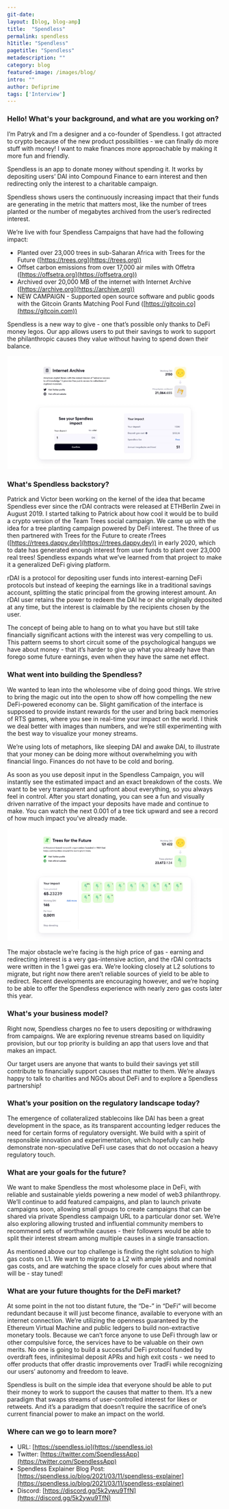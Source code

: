 ```yaml
---
git-date:
layout: [blog, blog-amp]
title:  "Spendless"
permalink: spendless
h1title: "Spendless"
pagetitle: "Spendless"
metadescription: ""
category: blog
featured-image: /images/blog/
intro: ""
author: Defiprime
tags: ['Interview']
---
```

### Hello! What's your background, and what are you working on?

I’m Patryk and I’m a designer and a co-founder of Spendless. I got attracted to crypto because of the new product possibilities - we can finally do more stuff with money! I want to make finances more approachable by making it more fun and friendly. 

Spendless is an app to donate money without spending it. It works by depositing users’ DAI into Compound Finance to earn interest and then redirecting only the interest to a charitable campaign.

Spendless shows users the continuously increasing impact that their funds are generating in the metric that matters most, like the number of trees planted or the number of megabytes archived from the user’s redirected interest.

We’re live with four Spendless Campaigns that have had the following impact:

*   Planted over 23,000 trees in sub-Saharan Africa with Trees for the Future ([https://trees.org](https://trees.org))
*   Offset carbon emissions from over 17,000 air miles with Offetra ([https://offsetra.org](https://offsetra.org))
*   Archived over 20,000 MB of the internet with Internet Archive ([https://archive.org](https://archive.org))
*   NEW CAMPAIGN - Supported open source software and public goods with the Gitcoin Grants Matching Pool Fund ([https://gitcoin.co](https://gitcoin.com))

Spendless is a new way to give - one that’s possible only thanks to DeFi money legos. Our app allows users to put their savings to work to support the philanthropic causes they value without having to spend down their balance. 

[![](/images/blog/spendless/image1.webp)](/images/blog/spendless/image1.webp)


### What's Spendless backstory? 

Patrick and Victor been working on the kernel of the idea that became Spendless ever since the rDAI contracts were released at ETHBerlin Zwei in August 2019. I started talking to Patrick about how cool it would be to build a crypto version of the Team Trees social campaign. We came up with the idea for a tree planting campaign powered by DeFi interest. The three of us then partnered with Trees for the Future to create rTrees ([https://rtrees.dappy.dev](https://rtrees.dappy.dev)) in early 2020, which to date has generated enough interest from user funds to plant over 23,000 real trees! Spendless expands what we’ve learned from that project to make it a generalized DeFi giving platform. 

rDAI is a protocol for depositing user funds into interest-earning DeFi protocols but instead of keeping the earnings like in a traditional savings account, splitting the static principal from the growing interest amount. An rDAI user retains the power to redeem the DAI he or she originally deposited at any time, but the interest is claimable by the recipients chosen by the user.

The concept of being able to hang on to what you have but still take financially significant actions with the interest was very compelling to us. This pattern seems to short circuit some of the psychological hangups we have about money - that it’s harder to give up what you already have than forego some future earnings, even when they have the same net effect.   


### What went into building the Spendless?

We wanted to lean into the wholesome vibe of doing good things. We strive to bring the magic out into the open to show off how compelling the new DeFi-powered economy can be. Slight gamification of the interface is supposed to provide instant rewards for the user and bring back memories of RTS games, where you see in real-time your impact on the world. I think we deal better with images than numbers, and we’re still experimenting with the best way to visualize your money streams. 

We’re using lots of metaphors, like sleeping DAI and awake DAI, to illustrate that your money can be doing more without overwhelming you with financial lingo. Finances do not have to be cold and boring.

As soon as you use deposit input in the Spendless Campaign, you will instantly see the estimated impact and an exact breakdown of the costs. We want to be very transparent and upfront about everything, so you always feel in control. After you start donating, you can see a fun and visually driven narrative of the impact your deposits have made and continue to make. You can watch the next 0.001 of a tree tick upward and see a record of how much impact you’ve already made.

[![](/images/blog/spendless/image2.webp)](/images/blog/spendless/image2.webp)


The major obstacle we’re facing is the high price of gas - earning and redirecting interest is a very gas-intensive action, and the rDAI contracts were written in the 1 gwei gas era. We’re looking closely at L2 solutions to migrate, but right now there aren’t reliable sources of yield to be able to redirect. Recent developments are encouraging however, and we’re hoping to be able to offer the Spendless experience with nearly zero gas costs later this year.  


### What's your business model?

Right now, Spendless charges no fee to users depositing or withdrawing from campaigns. We are exploring revenue streams based on liquidity provision, but our top priority is building an app that users love and that makes an impact.

Our target users are anyone that wants to build their savings yet still contribute to financially support causes that matter to them. We’re always happy to talk to charities and NGOs about DeFi and to explore a Spendless partnership!


### What’s your position on the regulatory landscape today?

The emergence of collateralized stablecoins like DAI has been a great development in the space, as its transparent accounting ledger reduces the need for certain forms of regulatory oversight. We build with a spirit of responsible innovation and experimentation, which hopefully can help demonstrate non-speculative DeFi use cases that do not occasion a heavy regulatory touch. 


### What are your goals for the future?

We want to make Spendless the most wholesome place in DeFi, with reliable and sustainable yields powering a new model of web3 philanthropy.  We’ll continue to add featured campaigns, and plan to launch private campaigns soon, allowing small groups to create campaigns that can be shared via private Spendless campaign URL to a particular donor set. We’re also exploring allowing trusted and influential community members to recommend sets of worthwhile causes - their followers would be able to split their interest stream among multiple causes in a single transaction.  

As mentioned above our top challenge is finding the right solution to high gas costs on L1. We want to migrate to a L2 with ample yields and nominal gas costs, and are watching the space closely for cues about where that will be - stay tuned! 


### What are your future thoughts for the DeFi market?

At some point in the not too distant future, the “De-” in “DeFi” will become redundant because it will just become finance, available to everyone with an internet connection. We’re utilizing the openness guaranteed by the Ethereum Virtual Machine and public ledgers to build non-extractive monetary tools. Because we can’t force anyone to use DeFi through law or other compulsive force, the services have to be valuable on their own merits. No one is going to build a successful DeFi protocol funded by overdraft fees, infinitesimal deposit APRs and high exit costs - we need to offer products that offer drastic improvements over TradFi while recognizing our users’ autonomy and freedom to leave.

Spendless is built on the simple idea that everyone should be able to put their money to work to support the causes that matter to them. It’s a new paradigm that swaps streams of user-controlled interest for likes or retweets. And it’s a paradigm that doesn’t require the sacrifice of one’s current financial power to make an impact on the world.


### Where can we go to learn more?

- URL: [https://spendless.io](https://spendless.io)
- Twitter: [https://twitter.com/SpendlessApp](https://twitter.com/SpendlessApp)
- Spendless Explainer Blog Post: [https://spendless.io/blog/2021/03/11/spendless-explainer](https://spendless.io/blog/2021/03/11/spendless-explainer)
- Discord: [https://discord.gg/5k2ywu9TfN](https://discord.gg/5k2ywu9TfN)